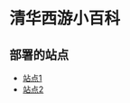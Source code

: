 # 清华西游小百科

## 部署的站点

- [站点1](https://wellfrog-thuxyj-default.layer0-limelight.link/)
- [站点2](https://wellfrog16.github.io/thu-xyj/)

